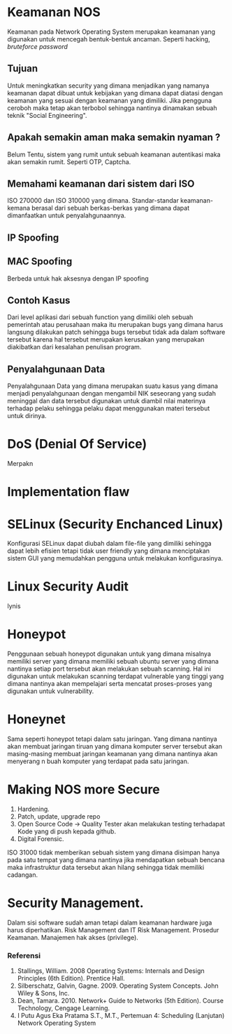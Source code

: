 # Keamanan NOS

Keamanan pada Network Operating System merupakan keamanan yang digunakan untuk mencegah bentuk-bentuk ancaman. Seperti hacking, _bruteforce password_

## Tujuan

Untuk meningkatkan security yang dimana menjadikan yang namanya keamanan dapat dibuat untuk kebijakan yang dimana dapat diatasi dengan keamanan yang sesuai dengan keamanan yang dimiliki. Jika pengguna ceroboh maka tetap akan terbobol sehingga nantinya dinamakan sebuah teknik "Social Engineering".

## Apakah semakin aman maka semakin nyaman ? 

Belum Tentu, sistem yang rumit untuk sebuah keamanan autentikasi maka akan semakin rumit. Seperti OTP, Captcha.

## Memahami keamanan dari sistem dari ISO 

ISO 270000 dan ISO 310000 yang dimana. Standar-standar keamanan-kemana berasal dari sebuah berkas-berkas yang dimana dapat dimanfaatkan untuk penyalahgunaannya. 

## IP Spoofing

## MAC Spoofing 

Berbeda untuk hak aksesnya dengan IP spoofing

## Contoh Kasus

Dari level aplikasi dari sebuah function yang dimiliki oleh sebuah pemerintah atau perusahaan maka itu merupakan bugs yang dimana harus langsung dilakukan patch sehingga bugs tersebut tidak ada dalam software tersebut karena hal tersebut merupakan kerusakan yang merupakan diakibatkan dari kesalahan penulisan program. 

## Penyalahgunaan Data 

Penyalahgunaan Data yang dimana merupakan suatu kasus yang dimana menjadi penyalahgunaan dengan mengambil NIK seseorang yang sudah meninggal dan data tersebut digunakan untuk diambil nilai materinya terhadap pelaku sehingga pelaku dapat menggunakan materi tersebut untuk dirinya.

# DoS (Denial Of Service)

Merpakn

# Implementation flaw

# SELinux (Security Enchanced Linux)

Konfigurasi SELinux dapat diubah dalam file-file yang dimiliki sehingga dapat lebih efisien tetapi tidak user friendly yang dimana menciptakan sistem GUI yang memudahkan pengguna untuk melakukan konfigurasinya.

# Linux Security Audit

lynis

# Honeypot

Penggunaan sebuah honeypot digunakan untuk yang dimana misalnya memiliki server yang dimana memiliki sebuah ubuntu server yang dimana nantinya setiap port tersebut akan melakukan sebuah scanning. Hal ini digunakan untuk melakukan scanning terdapat vulnerable yang tinggi yang dimana nantinya akan mempelajari serta mencatat proses-proses yang digunakan untuk vulnerability.

# Honeynet 

Sama seperti honeypot tetapi dalam satu jaringan. Yang dimana nantinya akan membuat jaringan tiruan yang dimana komputer server tersebut akan masing-masing membuat jaringan keamanan yang dimana nantinya akan menyerang n buah komputer yang terdapat pada satu jaringan.

# Making NOS more Secure

1. Hardening.
2. Patch, update, upgrade repo
3. Open Source Code -> Quality Tester akan melakukan testing terhadapat Kode yang di push kepada github.
4. Digital Forensic.

ISO 31000 tidak memberikan sebuah sistem yang dimana disimpan hanya pada satu tempat yang dimana nantinya jika mendapatkan sebuah bencana maka infrastruktur data tersebut akan hilang sehingga tidak memiliki cadangan.    

# Security Management.

Dalam sisi software sudah aman tetapi dalam keamanan hardware juga harus diperhatikan. Risk Management dan IT Risk Management. Prosedur Keamanan. Manajemen hak akses (privilege).


### Referensi 

1. Stallings, William. 2008 Operating Systems: Internals and Design Principles (6th Edition). Prentice Hall.
2. Silberschatz, Galvin, Gagne. 2009. Operating System Concepts. John Wiley & Sons, Inc.
3. Dean, Tamara. 2010. Network+ Guide to Networks (5th Edition). Course Technology, Cengage Learning.
4. I Putu Agus Eka Pratama S.T., M.T., Pertemuan 4: Scheduling (Lanjutan) Network Operating System 
